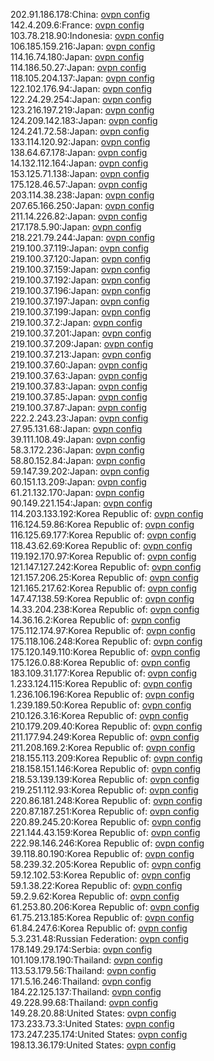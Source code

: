 202.91.186.178:China: [ovpn config](vpn/202_91_186_178.ovpn)  
142.4.209.6:France: [ovpn config](vpn/142_4_209_6.ovpn)  
103.78.218.90:Indonesia: [ovpn config](vpn/103_78_218_90.ovpn)  
106.185.159.216:Japan: [ovpn config](vpn/106_185_159_216.ovpn)  
114.16.74.180:Japan: [ovpn config](vpn/114_16_74_180.ovpn)  
114.186.50.27:Japan: [ovpn config](vpn/114_186_50_27.ovpn)  
118.105.204.137:Japan: [ovpn config](vpn/118_105_204_137.ovpn)  
122.102.176.94:Japan: [ovpn config](vpn/122_102_176_94.ovpn)  
122.24.29.254:Japan: [ovpn config](vpn/122_24_29_254.ovpn)  
123.216.197.219:Japan: [ovpn config](vpn/123_216_197_219.ovpn)  
124.209.142.183:Japan: [ovpn config](vpn/124_209_142_183.ovpn)  
124.241.72.58:Japan: [ovpn config](vpn/124_241_72_58.ovpn)  
133.114.120.92:Japan: [ovpn config](vpn/133_114_120_92.ovpn)  
138.64.67.178:Japan: [ovpn config](vpn/138_64_67_178.ovpn)  
14.132.112.164:Japan: [ovpn config](vpn/14_132_112_164.ovpn)  
153.125.71.138:Japan: [ovpn config](vpn/153_125_71_138.ovpn)  
175.128.46.57:Japan: [ovpn config](vpn/175_128_46_57.ovpn)  
203.114.38.238:Japan: [ovpn config](vpn/203_114_38_238.ovpn)  
207.65.166.250:Japan: [ovpn config](vpn/207_65_166_250.ovpn)  
211.14.226.82:Japan: [ovpn config](vpn/211_14_226_82.ovpn)  
217.178.5.90:Japan: [ovpn config](vpn/217_178_5_90.ovpn)  
218.221.79.244:Japan: [ovpn config](vpn/218_221_79_244.ovpn)  
219.100.37.119:Japan: [ovpn config](vpn/219_100_37_119.ovpn)  
219.100.37.120:Japan: [ovpn config](vpn/219_100_37_120.ovpn)  
219.100.37.159:Japan: [ovpn config](vpn/219_100_37_159.ovpn)  
219.100.37.192:Japan: [ovpn config](vpn/219_100_37_192.ovpn)  
219.100.37.196:Japan: [ovpn config](vpn/219_100_37_196.ovpn)  
219.100.37.197:Japan: [ovpn config](vpn/219_100_37_197.ovpn)  
219.100.37.199:Japan: [ovpn config](vpn/219_100_37_199.ovpn)  
219.100.37.2:Japan: [ovpn config](vpn/219_100_37_2.ovpn)  
219.100.37.201:Japan: [ovpn config](vpn/219_100_37_201.ovpn)  
219.100.37.209:Japan: [ovpn config](vpn/219_100_37_209.ovpn)  
219.100.37.213:Japan: [ovpn config](vpn/219_100_37_213.ovpn)  
219.100.37.60:Japan: [ovpn config](vpn/219_100_37_60.ovpn)  
219.100.37.63:Japan: [ovpn config](vpn/219_100_37_63.ovpn)  
219.100.37.83:Japan: [ovpn config](vpn/219_100_37_83.ovpn)  
219.100.37.85:Japan: [ovpn config](vpn/219_100_37_85.ovpn)  
219.100.37.87:Japan: [ovpn config](vpn/219_100_37_87.ovpn)  
222.2.243.23:Japan: [ovpn config](vpn/222_2_243_23.ovpn)  
27.95.131.68:Japan: [ovpn config](vpn/27_95_131_68.ovpn)  
39.111.108.49:Japan: [ovpn config](vpn/39_111_108_49.ovpn)  
58.3.172.236:Japan: [ovpn config](vpn/58_3_172_236.ovpn)  
58.80.152.84:Japan: [ovpn config](vpn/58_80_152_84.ovpn)  
59.147.39.202:Japan: [ovpn config](vpn/59_147_39_202.ovpn)  
60.151.13.209:Japan: [ovpn config](vpn/60_151_13_209.ovpn)  
61.21.132.170:Japan: [ovpn config](vpn/61_21_132_170.ovpn)  
90.149.221.154:Japan: [ovpn config](vpn/90_149_221_154.ovpn)  
114.203.133.192:Korea Republic of: [ovpn config](vpn/114_203_133_192.ovpn)  
116.124.59.86:Korea Republic of: [ovpn config](vpn/116_124_59_86.ovpn)  
116.125.69.177:Korea Republic of: [ovpn config](vpn/116_125_69_177.ovpn)  
118.43.62.69:Korea Republic of: [ovpn config](vpn/118_43_62_69.ovpn)  
119.192.170.97:Korea Republic of: [ovpn config](vpn/119_192_170_97.ovpn)  
121.147.127.242:Korea Republic of: [ovpn config](vpn/121_147_127_242.ovpn)  
121.157.206.25:Korea Republic of: [ovpn config](vpn/121_157_206_25.ovpn)  
121.165.217.62:Korea Republic of: [ovpn config](vpn/121_165_217_62.ovpn)  
147.47.138.59:Korea Republic of: [ovpn config](vpn/147_47_138_59.ovpn)  
14.33.204.238:Korea Republic of: [ovpn config](vpn/14_33_204_238.ovpn)  
14.36.16.2:Korea Republic of: [ovpn config](vpn/14_36_16_2.ovpn)  
175.112.174.97:Korea Republic of: [ovpn config](vpn/175_112_174_97.ovpn)  
175.118.106.248:Korea Republic of: [ovpn config](vpn/175_118_106_248.ovpn)  
175.120.149.110:Korea Republic of: [ovpn config](vpn/175_120_149_110.ovpn)  
175.126.0.88:Korea Republic of: [ovpn config](vpn/175_126_0_88.ovpn)  
183.109.31.177:Korea Republic of: [ovpn config](vpn/183_109_31_177.ovpn)  
1.233.124.115:Korea Republic of: [ovpn config](vpn/1_233_124_115.ovpn)  
1.236.106.196:Korea Republic of: [ovpn config](vpn/1_236_106_196.ovpn)  
1.239.189.50:Korea Republic of: [ovpn config](vpn/1_239_189_50.ovpn)  
210.126.3.16:Korea Republic of: [ovpn config](vpn/210_126_3_16.ovpn)  
210.179.209.40:Korea Republic of: [ovpn config](vpn/210_179_209_40.ovpn)  
211.177.94.249:Korea Republic of: [ovpn config](vpn/211_177_94_249.ovpn)  
211.208.169.2:Korea Republic of: [ovpn config](vpn/211_208_169_2.ovpn)  
218.155.113.209:Korea Republic of: [ovpn config](vpn/218_155_113_209.ovpn)  
218.158.151.146:Korea Republic of: [ovpn config](vpn/218_158_151_146.ovpn)  
218.53.139.139:Korea Republic of: [ovpn config](vpn/218_53_139_139.ovpn)  
219.251.112.93:Korea Republic of: [ovpn config](vpn/219_251_112_93.ovpn)  
220.86.181.248:Korea Republic of: [ovpn config](vpn/220_86_181_248.ovpn)  
220.87.187.251:Korea Republic of: [ovpn config](vpn/220_87_187_251.ovpn)  
220.89.245.20:Korea Republic of: [ovpn config](vpn/220_89_245_20.ovpn)  
221.144.43.159:Korea Republic of: [ovpn config](vpn/221_144_43_159.ovpn)  
222.98.146.246:Korea Republic of: [ovpn config](vpn/222_98_146_246.ovpn)  
39.118.80.190:Korea Republic of: [ovpn config](vpn/39_118_80_190.ovpn)  
58.239.32.205:Korea Republic of: [ovpn config](vpn/58_239_32_205.ovpn)  
59.12.102.53:Korea Republic of: [ovpn config](vpn/59_12_102_53.ovpn)  
59.1.38.22:Korea Republic of: [ovpn config](vpn/59_1_38_22.ovpn)  
59.2.9.62:Korea Republic of: [ovpn config](vpn/59_2_9_62.ovpn)  
61.253.80.206:Korea Republic of: [ovpn config](vpn/61_253_80_206.ovpn)  
61.75.213.185:Korea Republic of: [ovpn config](vpn/61_75_213_185.ovpn)  
61.84.247.6:Korea Republic of: [ovpn config](vpn/61_84_247_6.ovpn)  
5.3.231.48:Russian Federation: [ovpn config](vpn/5_3_231_48.ovpn)  
178.149.29.174:Serbia: [ovpn config](vpn/178_149_29_174.ovpn)  
101.109.178.190:Thailand: [ovpn config](vpn/101_109_178_190.ovpn)  
113.53.179.56:Thailand: [ovpn config](vpn/113_53_179_56.ovpn)  
171.5.16.246:Thailand: [ovpn config](vpn/171_5_16_246.ovpn)  
184.22.125.137:Thailand: [ovpn config](vpn/184_22_125_137.ovpn)  
49.228.99.68:Thailand: [ovpn config](vpn/49_228_99_68.ovpn)  
149.28.20.88:United States: [ovpn config](vpn/149_28_20_88.ovpn)  
173.233.73.3:United States: [ovpn config](vpn/173_233_73_3.ovpn)  
173.247.235.174:United States: [ovpn config](vpn/173_247_235_174.ovpn)  
198.13.36.179:United States: [ovpn config](vpn/198_13_36_179.ovpn)  
